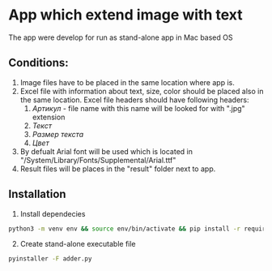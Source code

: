 # App which extend image with text

The app were develop for run as stand-alone app in Mac based OS

## Conditions:

1. Image files have to be placed in the same location where app is.
2. Excel file with information about text, size, color should be placed also in the same location. Excel file headers
   should have following headers:
    1. _Артикул_ - file name with this name will be looked for with ".jpg" extension
    2. _Текст_
    3. _Размер текста_
    4. _Цвет_
3. By defualt Arial font will be used which is located in "/System/Library/Fonts/Supplemental/Arial.ttf"
4. Result files will be places in the "result" folder next to app.

## Installation

1. Install dependecies

```bash
python3 -m venv env && source env/bin/activate && pip install -r requirements.txt
```

2. Create stand-alone executable file

```bash
pyinstaller -F adder.py
```

